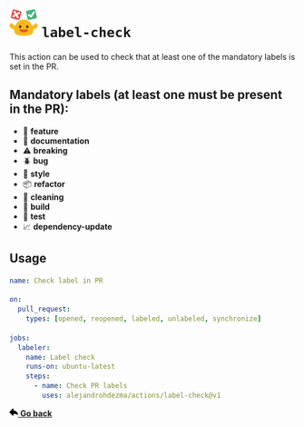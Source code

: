 # ![](../.github/icons/label-check.png) `label-check`

This action can be used to check that at least one of the mandatory labels is set in the PR.

## Mandatory labels (at least one must be present in the PR):

- :rocket: **feature**
- :blue_book: **documentation**
- :warning: **breaking**
- :beetle: **bug**
- :lipstick: **style**
- :package: **refactor**
- :broom: **cleaning**
- :wrench: **build**
- :test_tube: **test**
- :chart_with_upwards_trend: **dependency-update**

## Usage

```yaml
name: Check label in PR

on:
  pull_request:
    types: [opened, reopened, labeled, unlabeled, synchronize]

jobs:
  labeler:
    name: Label check
    runs-on: ubuntu-latest
    steps:
      - name: Check PR labels
        uses: alejandrohdezma/actions/label-check@v1
```

<a href="../README.md#available-actions"><img height=15 src="../.github/icons/go-back.svg"> <b>Go back</b></a>